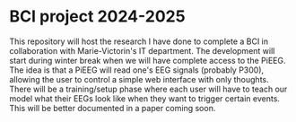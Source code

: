 # BCI project 2024-2025

This repository will host the research I have done to complete a BCI in collaboration with Marie-Victorin's IT department. The development will start during winter break when we will have complete access to the PiEEG.
The idea is that a PiEEG will read one's EEG signals (probably P300), allowing the user to control a simple web interface with only thoughts. There will be a training/setup phase where each user will have to teach our model what their EEGs look like when they want to trigger certain events. This will be better documented in a paper coming soon. 
